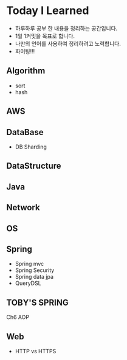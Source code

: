 # Today I Learned

- 하루하루 공부 한 내용을 정리하는 공간입니다.
- 1일 1커밋을 목표로 합니다.
- 나만의 언어를 사용하여 정리하려고 노력합니다.
- 화이팅!!!

## Algorithm
- sort
- hash
## AWS
## DataBase
- DB Sharding
## DataStructure
## Java
## Network
## OS
## Spring
- Spring mvc
- Spring Security
- Spring data jpa
- QueryDSL
## TOBY'S SPRING
Ch6 AOP
## Web
- HTTP vs HTTPS

